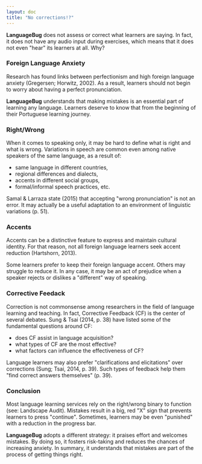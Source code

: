 ```yaml
---
layout: doc
title: "No corrections!?"
---
```


**LanguageBug** does not assess or correct what learners are saying. In fact, it does not have any audio input during exercises, which means that it does not even "hear" its learners at all. Why?

### Foreign Language Anxiety

Research has found links between perfectionism and high foreign language anxiety (Gregersen; Horwitz, 2002). As a result, learners should not begin to worry about having a perfect pronunciation.

**LanguageBug** understands that making mistakes is an essential part of learning any language. Learners deserve to know that from the beginning of their Portuguese learning journey.

### Right/Wrong

When it comes to speaking only, it may be hard to define what is right and what is wrong. Variations in speech are common even among native speakers of the same language, as a result of:

* same language in different countries,
* regional differences and dialects,
* accents in different social groups,
* formal/informal speech practices, etc.

Samal & Larraza state (2015) that accepting "wrong pronunciation" is not an error. It may actually be a useful adaptation to an environment of linguistic variations (p. 51).

### Accents

Accents can be a distinctive feature to express and maintain cultural identity. For that reason, not all foreign language learners seek accent reduction (Hartshorn, 2013).

Some learners prefer to keep their foreign language accent. Others may struggle to reduce it. In any case, it may be an act of prejudice when a speaker rejects or dislikes a "different" way of speaking.

### Corrective Feedack

Correction is not commonsense among researchers in the field of language learning and teaching. In fact, Corrective Feedback (CF) is the center of several debates. Sung & Tsai (2014, p. 38) have listed some of the fundamental questions around CF:

* does CF assist in language acquisition?
* what types of CF are the most effective?
* what factors can influence the effectiveness of CF?

Language learners may also prefer "clarifications and elicitations" over corrections (Sung; Tsai, 2014, p. 39). Such types of feedback help them "find correct answers themselves" (p. 39).

### Conclusion

Most language learning services rely on the right/wrong binary to function (see: Landscape Audit). Mistakes result in a big, red "X" sign that prevents learners to press "continue". Sometimes, learners may be even "punished" with a reduction in the progress bar.

**LanguageBug** adopts a different strategy: it praises effort and welcomes mistakes. By doing so, it fosters risk-taking and reduces the chances of increasing anxiety. In summary, it understands that mistakes are part of the process of getting things right. 